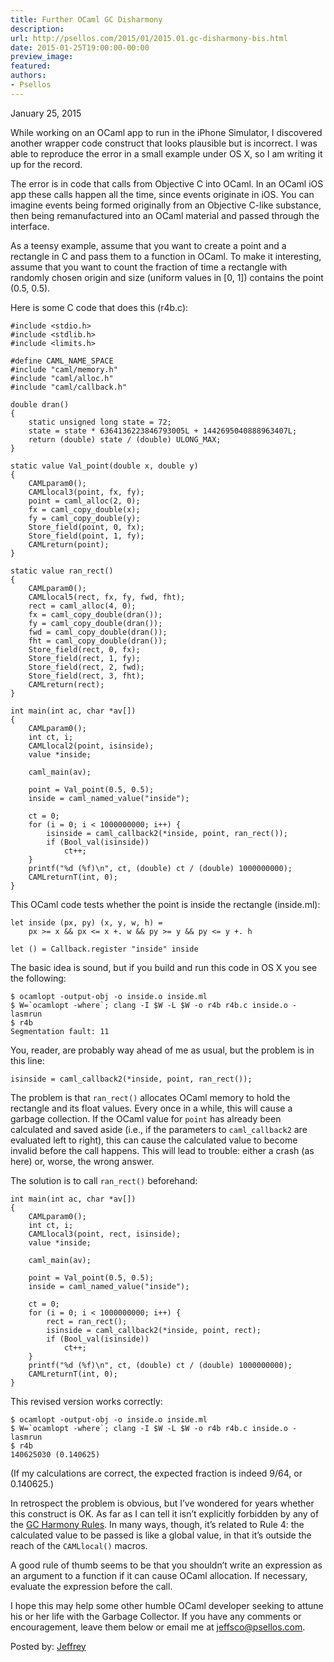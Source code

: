 ```yaml
---
title: Further OCaml GC Disharmony
description:
url: http://psellos.com/2015/01/2015.01.gc-disharmony-bis.html
date: 2015-01-25T19:00:00-00:00
preview_image:
featured:
authors:
- Psellos
---
```


<div class="date">January 25, 2015</div>

<p>While working on an OCaml app to run in the iPhone Simulator, I
discovered another wrapper code construct that looks plausible but is
incorrect. I was able to reproduce the error in a small example under OS
X, so I am writing it up for the record.</p>

<p>The error is in code that calls from Objective C into OCaml. In an OCaml
iOS app these calls happen all the time, since events originate in iOS.
You can imagine events being formed originally from an Objective C-like
substance, then being remanufactured into an OCaml material and passed
through the interface.</p>

<p>As a teensy example, assume that you want to create a point and a
rectangle in C and pass them to a function in OCaml. To make it
interesting, assume that you want to count the fraction of time a
rectangle with randomly chosen origin and size (uniform values in [0,
1]) contains the point (0.5, 0.5).</p>

<p>Here is some C code that does this (r4b.c):</p>

<pre><code>#include &lt;stdio.h&gt;
#include &lt;stdlib.h&gt;
#include &lt;limits.h&gt;

#define CAML_NAME_SPACE
#include &quot;caml/memory.h&quot;
#include &quot;caml/alloc.h&quot;
#include &quot;caml/callback.h&quot;

double dran()
{
    static unsigned long state = 72;
    state = state * 6364136223846793005L + 1442695040888963407L;
    return (double) state / (double) ULONG_MAX;
}

static value Val_point(double x, double y)
{
    CAMLparam0();
    CAMLlocal3(point, fx, fy);
    point = caml_alloc(2, 0);
    fx = caml_copy_double(x);
    fy = caml_copy_double(y);
    Store_field(point, 0, fx);
    Store_field(point, 1, fy);
    CAMLreturn(point);
}

static value ran_rect()
{
    CAMLparam0();
    CAMLlocal5(rect, fx, fy, fwd, fht);
    rect = caml_alloc(4, 0);
    fx = caml_copy_double(dran());
    fy = caml_copy_double(dran());
    fwd = caml_copy_double(dran());
    fht = caml_copy_double(dran());
    Store_field(rect, 0, fx);
    Store_field(rect, 1, fy);
    Store_field(rect, 2, fwd);
    Store_field(rect, 3, fht);
    CAMLreturn(rect);
}

int main(int ac, char *av[])
{
    CAMLparam0();
    int ct, i;
    CAMLlocal2(point, isinside);
    value *inside;

    caml_main(av);

    point = Val_point(0.5, 0.5);
    inside = caml_named_value(&quot;inside&quot;);

    ct = 0;
    for (i = 0; i &lt; 1000000000; i++) {
        isinside = caml_callback2(*inside, point, ran_rect());
        if (Bool_val(isinside))
            ct++;
    }
    printf(&quot;%d (%f)\n&quot;, ct, (double) ct / (double) 1000000000);
    CAMLreturnT(int, 0);
}</code></pre>

<p>This OCaml code tests whether the point is inside the rectangle
(inside.ml):</p>

<pre><code>let inside (px, py) (x, y, w, h) =
    px &gt;= x &amp;&amp; px &lt;= x +. w &amp;&amp; py &gt;= y &amp;&amp; py &lt;= y +. h

let () = Callback.register &quot;inside&quot; inside</code></pre>

<p>The basic idea is sound, but if you build and run this code in OS X you
see the following:</p>

<pre><code>$ ocamlopt -output-obj -o inside.o inside.ml
$ W=`ocamlopt -where`; clang -I $W -L $W -o r4b r4b.c inside.o -lasmrun
$ r4b
Segmentation fault: 11</code></pre>

<p>You, reader, are probably way ahead of me as usual, but the problem is
in this line:</p>

<pre><code>isinside = caml_callback2(*inside, point, ran_rect());</code></pre>

<p>The problem is that <code>ran_rect()</code> allocates OCaml memory to hold the
rectangle and its float values. Every once in a while, this will cause a
garbage collection. If the OCaml value for <code>point</code> has already been
calculated and saved aside (i.e., if the parameters to <code>caml_callback2</code>
are evaluated left to right), this can cause the calculated value to
become invalid before the call happens. This will lead to trouble:
either a crash (as here) or, worse, the wrong answer.</p>

<p>The solution is to call <code>ran_rect()</code> beforehand:</p>

<pre><code>int main(int ac, char *av[])
{
    CAMLparam0();
    int ct, i;
    CAMLlocal3(point, rect, isinside);
    value *inside;

    caml_main(av);

    point = Val_point(0.5, 0.5);
    inside = caml_named_value(&quot;inside&quot;);

    ct = 0;
    for (i = 0; i &lt; 1000000000; i++) {
        rect = ran_rect();
        isinside = caml_callback2(*inside, point, rect);
        if (Bool_val(isinside))
            ct++;
    }
    printf(&quot;%d (%f)\n&quot;, ct, (double) ct / (double) 1000000000);
    CAMLreturnT(int, 0);
}</code></pre>

<p>This revised version works correctly:</p>

<pre><code>$ ocamlopt -output-obj -o inside.o inside.ml
$ W=`ocamlopt -where`; clang -I $W -L $W -o r4b r4b.c inside.o -lasmrun
$ r4b
140625030 (0.140625)</code></pre>

<p>(If my calculations are correct, the expected fraction is indeed 9/64,
or 0.140625.)</p>

<p>In retrospect the problem is obvious, but I&rsquo;ve wondered for years
whether this construct is OK. As far as I can tell it isn&rsquo;t
explicitly forbidden by any of the <a href="http://caml.inria.fr/pub/docs/manual-ocaml/intfc.html#sec440">GC Harmony Rules</a>. In
many ways, though, it&rsquo;s related to Rule 4: the calculated value to be
passed is like a global value, in that it&rsquo;s outside the reach of the
<code>CAMLlocal()</code> macros.</p>

<p>A good rule of thumb seems to be that you shouldn&rsquo;t write an expression
as an argument to a function if it can cause OCaml allocation. If
necessary, evaluate the expression before the call.</p>

<p>I hope this may help some other humble OCaml developer seeking to attune
his or her life with the Garbage Collector.  If you have any comments or
encouragement, leave them below or email me at <a href="mailto:jeffsco@psellos.com">jeffsco@psellos.com</a>.</p>

<p>Posted by: <a href="http://psellos.com/aboutus.html#jeffreya.scofieldphd">Jeffrey</a></p>

<p></p>


